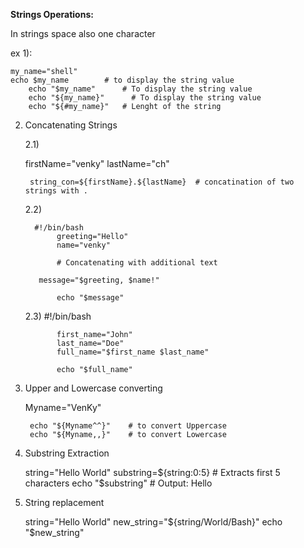 **Strings Operations:**

 In strings space also one character


ex 1):
    
    my_name="shell"
    echo $my_name        # to display the string value
		echo "$my_name"      # To display the string value
		echo "${my_name}"	   # To display the string value
		echo "${#my_name}"	 # Lenght of the string


2) Concatenating Strings

    2.1)
   
    firstName="venky"
		lastName="ch"
		
		string_con=${firstName}.${lastName}  # concatination of two strings with .

     2.2)

         #!/bin/bash
		      greeting="Hello"
		      name="venky"

		      # Concatenating with additional text

          message="$greeting, $name!"

		      echo "$message"


      2.3) 
           #!/bin/bash
		
		      first_name="John"
		      last_name="Doe"
		      full_name="$first_name $last_name"

		      echo "$full_name"


3) Upper and Lowercase converting


    Myname="VenKy"
		
		echo "${Myname^^}"    # to convert Uppercase
		echo "${Myname,,}"    # to convert Lowercase


4) Substring Extraction

      string="Hello World"
      substring=${string:0:5}  # Extracts first 5 characters
      echo "$substring"  # Output: Hello


5) String replacement

      string="Hello World"
      new_string="${string/World/Bash}"
      echo "$new_string"

 

   
 
